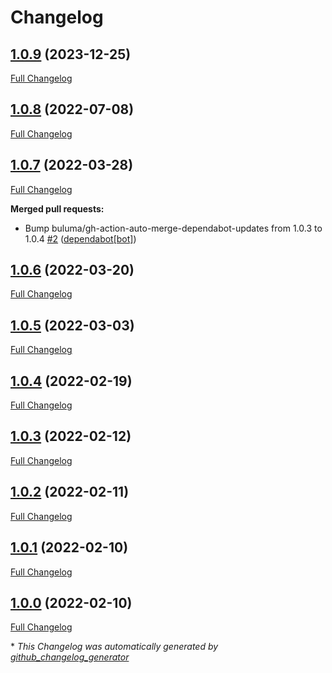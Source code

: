# Changelog

## [1.0.9](https://github.com/buluma/ansible-role-remi/tree/1.0.9) (2023-12-25)

[Full Changelog](https://github.com/buluma/ansible-role-remi/compare/1.0.8...1.0.9)

## [1.0.8](https://github.com/buluma/ansible-role-remi/tree/1.0.8) (2022-07-08)

[Full Changelog](https://github.com/buluma/ansible-role-remi/compare/1.0.7...1.0.8)

## [1.0.7](https://github.com/buluma/ansible-role-remi/tree/1.0.7) (2022-03-28)

[Full Changelog](https://github.com/buluma/ansible-role-remi/compare/1.0.6...1.0.7)

**Merged pull requests:**

- Bump buluma/gh-action-auto-merge-dependabot-updates from 1.0.3 to 1.0.4 [\#2](https://github.com/buluma/ansible-role-remi/pull/2) ([dependabot[bot]](https://github.com/apps/dependabot))

## [1.0.6](https://github.com/buluma/ansible-role-remi/tree/1.0.6) (2022-03-20)

[Full Changelog](https://github.com/buluma/ansible-role-remi/compare/1.0.5...1.0.6)

## [1.0.5](https://github.com/buluma/ansible-role-remi/tree/1.0.5) (2022-03-03)

[Full Changelog](https://github.com/buluma/ansible-role-remi/compare/1.0.4...1.0.5)

## [1.0.4](https://github.com/buluma/ansible-role-remi/tree/1.0.4) (2022-02-19)

[Full Changelog](https://github.com/buluma/ansible-role-remi/compare/1.0.3...1.0.4)

## [1.0.3](https://github.com/buluma/ansible-role-remi/tree/1.0.3) (2022-02-12)

[Full Changelog](https://github.com/buluma/ansible-role-remi/compare/1.0.2...1.0.3)

## [1.0.2](https://github.com/buluma/ansible-role-remi/tree/1.0.2) (2022-02-11)

[Full Changelog](https://github.com/buluma/ansible-role-remi/compare/1.0.1...1.0.2)

## [1.0.1](https://github.com/buluma/ansible-role-remi/tree/1.0.1) (2022-02-10)

[Full Changelog](https://github.com/buluma/ansible-role-remi/compare/1.0.0...1.0.1)

## [1.0.0](https://github.com/buluma/ansible-role-remi/tree/1.0.0) (2022-02-10)

[Full Changelog](https://github.com/buluma/ansible-role-remi/compare/27690b6dd67fe2b2025c8b402cb1053304f011c7...1.0.0)



\* *This Changelog was automatically generated by [github_changelog_generator](https://github.com/github-changelog-generator/github-changelog-generator)*
